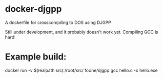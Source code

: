 # docker-djgpp
A dockerfile for crosscompiling to DOS using DJGPP

Still under development, and it probably doesn't work yet. Compiling GCC is hard!


# Example build:

docker run -v $(realpath src):/root/src/ foone/djgpp gcc hello.c -o hello.exe
